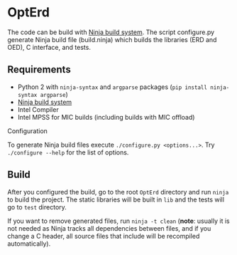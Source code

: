 OptErd
======

The code can be build with [Ninja build system](http://martine.github.io/ninja/). The script configure.py generate Ninja build file (build.ninja) which builds the libraries (ERD and OED), C interface, and tests.

Requirements
------------

* Python 2 with `ninja-syntax` and `argparse` packages (`pip install ninja-syntax argparse`)
* [Ninja build system](http://martine.github.io/ninja/)
* Intel Compiler
* Intel MPSS for MIC builds (including builds with MIC offload)

Configuration

To generate Ninja build files execute `./configure.py <options...>`. Try `./configure --help` for the list of options.

Build
-----

After you configured the build, go to the root `OptErd` directory and run `ninja` to build the project. The static libraries will be built in `lib` and the tests will go to `test` directory.

If you want to remove generated files, run `ninja -t clean` (**note**: usually it is not needed as Ninja tracks all dependencies between files, and if you change a C header, all source files that include will be recompiled automatically).
